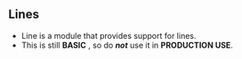 ## Lines
* Line is a module that provides support for lines.
* This is still **BASIC** , so do **_not_** use it in **PRODUCTION USE**.
